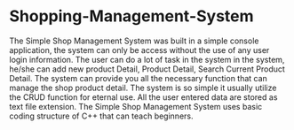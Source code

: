 # Shopping-Management-System

The Simple Shop Management System was built in a simple console application, the system can only be access without the use of any user login information. The user can do a lot of task in the system in the system, he/she can add new product Detail, Product Detail, Search Current Product Detail. The system can provide you all the necessary function that can manage the shop product detail. The system is so simple it usually utilize the CRUD function for eternal use. All the user entered data are stored as text file extension. The Simple Shop Management System uses basic coding structure of C++ that can teach beginners.
